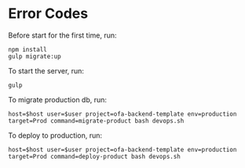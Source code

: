 # Error Codes

Before start for the first time, run:
```
npm install
gulp migrate:up
```

To start the server, run:
```
gulp
```

To migrate production db, run:
```
host=$host user=$user project=ofa-backend-template env=production target=Prod command=migrate-product bash devops.sh
```

To deploy to production, run:
```
host=$host user=$user project=ofa-backend-template env=production target=Prod command=deploy-product bash devops.sh
```
